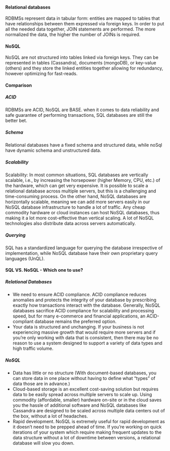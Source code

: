 #### Relational databases
RDBMSs represent data in tabular form: entities are mapped to tables 
that have relationships between them expressed via foreign keys. 
In order to put all the needed data together, JOIN statements are performed. 
The more normalized the data, the higher the number of JOINs is required.
#### NoSQL
NoSQL are not structured into tables linked via foreign keys. 
They can be represented in tables (Cassandra), documents (mongoDB), or key-value (others) 
and they store the linked entities together allowing for redundancy, 
however optimizing for fast-reads.

#### Comparison
##### ACID
RDBMSs are ACID, NoSQL are BASE.
when it comes to data reliability and safe guarantee 
of performing transactions, SQL databases are still the better bet.
##### Schema
Relational databases have a fixed schema and structured data, while noSql have dynamic
schema and unstructured data.
##### Scalability
Scalability: In most common situations, SQL databases are vertically scalable, 
i.e., by increasing the horsepower (higher Memory, CPU, etc.) of the hardware, 
which can get very expensive. 
It is possible to scale a relational database across multiple servers, 
but this is a challenging and time-consuming process.
On the other hand, NoSQL databases are horizontally scalable, 
meaning we can add more servers easily in our NoSQL database infrastructure 
to handle a lot of traffic. Any cheap commodity hardware or cloud instances 
can host NoSQL databases, thus making it a lot more cost-effective than vertical scaling. 
A lot of NoSQL technologies also distribute data across servers automatically.
##### Querying
SQL has a standardized language for querying the database irrespective of implementation, 
while NoSQL database have their own proprietary query languages (UnQL).

#### SQL VS. NoSQL - Which one to use?

##### Relational Databases
- We need to ensure ACID compliance. ACID compliance reduces anomalies and 
protects the integrity of your database by prescribing exactly how 
transactions interact with the database. 
Generally, NoSQL databases sacrifice ACID compliance for scalability and processing speed, 
but for many e-commerce and financial applications, 
an ACID-compliant database remains the preferred option.
- Your data is structured and unchanging. If your business is not experiencing 
massive growth that would require more servers and if you’re only working with data 
that is consistent, then there may be no reason to use a system designed to support 
a variety of data types and high traffic volume.

##### NoSQL
- Data has little or no structure (With document-based databases, 
you can store data in one place without having to define what “types” of data 
those are in advance.)
- Cloud-based storage is an excellent cost-saving solution but requires data to be
easily spread across multiple servers to scale up. 
Using commodity (affordable, smaller) hardware on-site or in the cloud saves you the hassle
of additional software and NoSQL databases like Cassandra are designed to be scaled
across multiple data centers out of the box, without a lot of headaches.
- Rapid development. NoSQL is extremely useful for rapid development 
as it doesn’t need to be prepped ahead of time. If you’re working on quick iterations of 
your system which require making frequent updates to the data structure without 
a lot of downtime between versions, a relational database will slow you down.